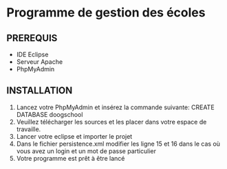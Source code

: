 # Programme de gestion des écoles

## PREREQUIS
* IDE Eclipse 
* Serveur Apache
* PhpMyAdmin

## INSTALLATION
1. Lancez votre PhpMyAdmin et insérez la commande suivante: CREATE DATABASE doogschool
1. Veuillez télécharger les sources et les placer dans votre espace de travaille.
1. Lancer votre eclipse et importer le projet
1. Dans le fichier persistence.xml modifier les ligne 15 et 16 dans le cas où vous avez un login et un mot de passe particulier
1. Votre programme est prêt à être lancé
